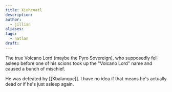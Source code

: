```yaml
---
title: Xiuhcoatl
description: 
author:
  - jillian
aliases: 
tags:
  - natlan
draft:
---
```

The true Volcano Lord (maybe the Pyro Sovereign), who supposedly fell asleep before one of his scions took up the "Volcano Lord" name and caused a bunch of mischief.

He was defeated by [[Xbalanque]]. I have no idea if that means he's actually dead or if he's just asleep again.

